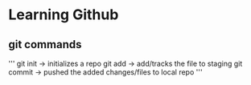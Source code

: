 # Learning Github

## git commands
'''
git init -> initializes a repo
git add -> add/tracks the file to staging
git commit -> pushed the added changes/files to local repo
'''
